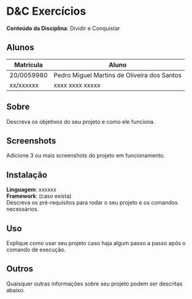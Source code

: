 # D&C Exercícios

**Conteúdo da Disciplina**: Dividir e Conquistar<br>

## Alunos
|Matrícula | Aluno |
| -- | -- |
| 20/0059980  | Pedro Miguel Martins de Oliveira dos Santos |
| xx/xxxxxx  |  xxxx xxxx xxxxx |

## Sobre 
Descreva os objetivos do seu projeto e como ele funciona. 

## Screenshots
Adicione 3 ou mais screenshots do projeto em funcionamento.

## Instalação 
**Linguagem**: xxxxxx<br>
**Framework**: (caso exista)<br>
Descreva os pré-requisitos para rodar o seu projeto e os comandos necessários.

## Uso 
Explique como usar seu projeto caso haja algum passo a passo após o comando de execução.

## Outros 
Quaisquer outras informações sobre seu projeto podem ser descritas abaixo.




